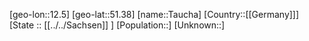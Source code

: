 ﻿---
location: [51.38,12.5]
type: City
tags:
- geo/City


SpocWebEntityId: 34778
isDeleted: false
confidential: public

---
[geo-lon::12.5]
[geo-lat::51.38]
[name::Taucha]
[Country::[[Germany]]]
[State :: [[../../Sachsen]] ]
[Population::]
[Unknown::]


